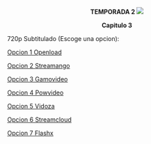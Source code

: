 <div align="center"><b>TEMPORADA 2
<img src="https://image.tmdb.org/t/p/w780/srylCl7qShAqDGEl1KY9E1wrDsf.jpg">

Capitulo 3</b></center></div>

720p Subtitulado (Escoge una opcion):

<a href="https://openload.co/f/jOEf4QQxFac/">Opcion 1 Openload</a>

<a href="https://streamango.com/f/mdtpqbckmaodpbqd/">Opcion 2 Streamango</a>

<a href="http://gamovideo.com/ydu70byt4aqc">Opcion 3 Gamovideo</a>

<a href="http://powvideo.net/v8wzrkhb17eb">Opcion 4 Powvideo</a>

<a href="https://vidoza.net/xc4kh67n1ux6.html">Opcion 5 Vidoza</a>

<a href="http://streamcloud.eu/8g3x3bjyt0i6">Opcion 6 Streamcloud</a>

<a href="https://www.flashx.tv/1may1js93p1i.html">Opcion 7 Flashx</a>
